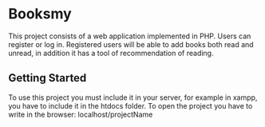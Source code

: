 # Booksmy
This project consists of a web application implemented in PHP.
Users can register or log in. 
Registered users will be able to add books both read and unread, in addition it has a tool of recommendation of reading.

## Getting Started
To use this project you must include it in your server, for example in xampp, you have to include it in the htdocs folder.
To open the project you have to write in the browser: localhost/projectName
